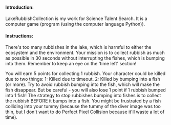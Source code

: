 #### Introduction:
LakeRubbishCollection is my work for Science Talent Search. It is a computer game (program (using 
the computer language Python)).

#### Instructions:
There's too many rubbishes in the lake, which is harmful to either the ecosystem and the environment.
Your mission is to collect rubbish as much as possible in 30 seconds without interrupting the fishes,
which is bumping into them. Remember to keep an eye on the 'time left' section!

You will earn 5 points for collecting 1 rubbish.
Your character could be killed due to two things:
1: Killed due to timeout.
2: Killed by bumping into a fish (or more).
Try to avoid rubbish bumping into the fish, which will make the fish disappear. But be careful - 
you will also lose 1 point if 1 rubbish bumped into 1 fish!
The strategy to stop rubbishes bumping into fishes is to collect the rubbish BEFORE it bumps into 
a fish.
You might be frustrated by a fish colliding into your tummy (because the tummy of the diver image 
was too thin, but I don't want to do Perfect Pixel Collision because it'll waste a lot of time).
